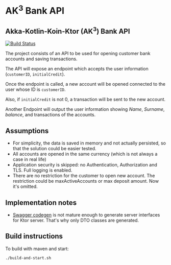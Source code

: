 # AK<sup>3</sup> Bank API

## Akka-Kotlin-Koin-Ktor (AK<sup>3</sup>) Bank API

[![Build Status](https://travis-ci.org/kpavlov/ak3-bank.svg?branch=master)](https://travis-ci.org/kpavlov/ak3-bank)

The project consists of an API to be used for opening customer bank accounts and saving transactions.

The API will expose an endpoint which accepts the user information (`customerID`, `initialCredit`).

Once the endpoint is called, a new account will be opened connected to the user whose ID is `customerID`.

Also, if `initialCredit` is not 0, a transaction will be sent to the new account.

Another Endpoint will output the user information showing _Name_, _Surname_, _balance_, and transactions of the accounts.

## Assumptions

* For simplicity, the data is saved in memory and not actually persisted, so that the solution could be easier tested.
* All accounts are opened in the same currency (which is not always a case in real life)
* Application security is skipped: no Authentication, Authorization and TLS. Full logging is enabled.
* There are no restriction for the customer to open new account. 
    The restriction could be maxActiveAccounts or max deposit amount. Now it's omitted.

## Implementation notes
* [Swagger codegen](https://github.com/swagger-api/swagger-codegen) 
  is not mature enough to generate server interfaces for Ktor server. 
  That's why only DTO classes are generated.

## Build instructions

To build with maven and start:

    ./build-and-start.sh
    

